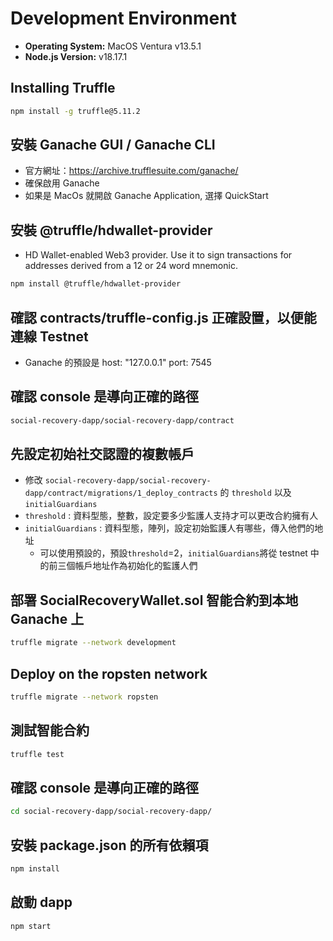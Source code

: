 # Development Environment

- **Operating System:** MacOS Ventura v13.5.1
- **Node.js Version:** v18.17.1

## Installing Truffle

```bash
npm install -g truffle@5.11.2
```

## 安裝 Ganache GUI / Ganache CLI
- 官方網址：https://archive.trufflesuite.com/ganache/
- 確保啟用 Ganache 
- 如果是 MacOs 就開啟 Ganache Application, 選擇 QuickStart

## 安裝 @truffle/hdwallet-provider
- HD Wallet-enabled Web3 provider. Use it to sign transactions for addresses derived from a 12 or 24 word mnemonic.

```bash
npm install @truffle/hdwallet-provider
```

## 確認 contracts/truffle-config.js 正確設置，以便能連線 Testnet
- Ganache 的預設是 host: "127.0.0.1" port: 7545

## 確認 console 是導向正確的路徑
```bash
social-recovery-dapp/social-recovery-dapp/contract
```

## 先設定初始社交認證的複數帳戶
- 修改 `social-recovery-dapp/social-recovery-dapp/contract/migrations/1_deploy_contracts` 的 `threshold` 以及 `initialGuardians`
- `threshold` : 資料型態，整數，設定要多少監護人支持才可以更改合約擁有人
- `initialGuardians` : 資料型態，陣列，設定初始監護人有哪些，傳入他們的地址
   - 可以使用預設的，預設`threshold`=2，`initialGuardians`將從 testnet 中的前三個帳戶地址作為初始化的監護人們

## 部署 SocialRecoveryWallet.sol 智能合約到本地 Ganache 上
```bash
truffle migrate --network development
```

## Deploy on the ropsten network
```bash
truffle migrate --network ropsten
```

## 測試智能合約
```bash
truffle test
```

## 確認 console 是導向正確的路徑
```bash
cd social-recovery-dapp/social-recovery-dapp/
```

## 安裝 package.json 的所有依賴項
```bash
npm install
```

## 啟動 dapp
```bash
npm start
```


